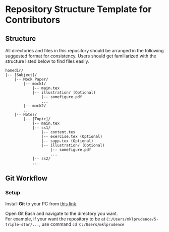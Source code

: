 # Repository Structure Template for Contributors

## Structure

<p>All directories and files in this repository should be arranged in the following suggested format for consistency. Users should get familiarized with the structure listed below to find files easily. </p>

    homedir/
    |-- [Subject]/
        |-- Mock Paper/
            |-- mock1/
                |-- main.tex
                |-- illustration/ (Optional)
                    |-- somefigure.pdf
                    ...
            |-- mock2/
            ...
        |-- Notes/
            |-- [Topic]/
                |-- main.tex
                |-- ss1/
                    |-- content.tex
                    |-- exercise.tex (Optional)
                    |-- supp.tex (Optional)
                    |-- illustration/ (Optional)
                        |-- somefigure.pdf
                        ...
                |-- ss2/
                ...

## Git Workflow

### Setup

<p>Install <strong>Git</strong> to your PC from <a href="https://git-scm.com/downloads">this link</a>.</p>

<p>Open Git Bash and navigate to the directory you want.<br>For example, if your want the repository to be at <code>C:/Users/mklprudence/5-triple-star/...</code>, use command <code>cd C:/Users/mklprudence</code></p>